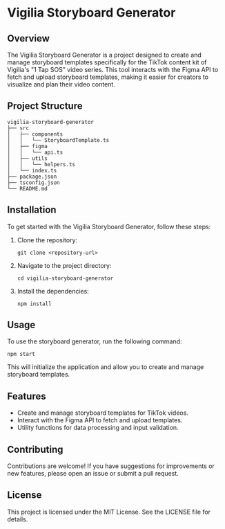 # Vigilia Storyboard Generator

## Overview
The Vigilia Storyboard Generator is a project designed to create and manage storyboard templates specifically for the TikTok content kit of Vigilia's "1 Tap SOS" video series. This tool interacts with the Figma API to fetch and upload storyboard templates, making it easier for creators to visualize and plan their video content.

## Project Structure
```
vigilia-storyboard-generator
├── src
│   ├── components
│   │   └── StoryboardTemplate.ts
│   ├── figma
│   │   └── api.ts
│   ├── utils
│   │   └── helpers.ts
│   └── index.ts
├── package.json
├── tsconfig.json
└── README.md
```

## Installation
To get started with the Vigilia Storyboard Generator, follow these steps:

1. Clone the repository:
   ```
   git clone <repository-url>
   ```

2. Navigate to the project directory:
   ```
   cd vigilia-storyboard-generator
   ```

3. Install the dependencies:
   ```
   npm install
   ```

## Usage
To use the storyboard generator, run the following command:
```
npm start
```

This will initialize the application and allow you to create and manage storyboard templates.

## Features
- Create and manage storyboard templates for TikTok videos.
- Interact with the Figma API to fetch and upload templates.
- Utility functions for data processing and input validation.

## Contributing
Contributions are welcome! If you have suggestions for improvements or new features, please open an issue or submit a pull request.

## License
This project is licensed under the MIT License. See the LICENSE file for details.